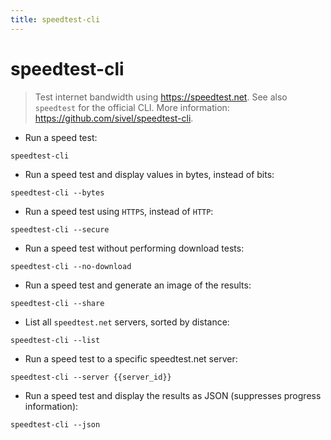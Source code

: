 ```yaml
---
title: speedtest-cli
---
```

# speedtest-cli

> Test internet bandwidth using <https://speedtest.net>.
> See also `speedtest` for the official CLI.
> More information: <https://github.com/sivel/speedtest-cli>.

- Run a speed test:

`speedtest-cli`

- Run a speed test and display values in bytes, instead of bits:

`speedtest-cli --bytes`

- Run a speed test using `HTTPS`, instead of `HTTP`:

`speedtest-cli --secure`

- Run a speed test without performing download tests:

`speedtest-cli --no-download`

- Run a speed test and generate an image of the results:

`speedtest-cli --share`

- List all `speedtest.net` servers, sorted by distance:

`speedtest-cli --list`

- Run a speed test to a specific speedtest.net server:

`speedtest-cli --server {{server_id}}`

- Run a speed test and display the results as JSON (suppresses progress information):

`speedtest-cli --json`
